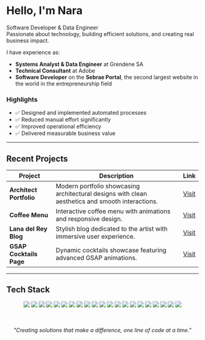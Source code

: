 # Hello, I'm Nara

Software Developer & Data Engineer<br>
Passionate about technology, building efficient solutions, and creating real business impact.  

I have experience as:  
- **Systems Analyst & Data Engineer** at Grendene SA  
- **Technical Consultant** at Adobe  
- **Software Developer** on the **Sebrae Portal**, the second largest website in the world in the entrepreneurship field

### Highlights
- ✅ Designed and implemented automated processes  
- ✅ Reduced manual effort significantly  
- ✅ Improved operational efficiency  
- ✅ Delivered measurable business value

---

## Recent Projects

| Project | Description | Link |
|---------|-------------|------|
| **Architect Portfolio** | Modern portfolio showcasing architectural designs with clean aesthetics and smooth interactions. | [Visit](https://bit.ly/4nEeB3m) |
| **Coffee Menu** | Interactive coffee menu with animations and responsive design. | [Visit](https://bit.ly/40RnzQL) |
| **Lana del Rey Blog** | Stylish blog dedicated to the artist with immersive user experience. | [Visit](https://lanadelreyblog.vercel.app) |
| **GSAP Cocktails Page** | Dynamic cocktails showcase featuring advanced GSAP animations. | [Visit](https://cocktails-opal.vercel.app) |

---

## Tech Stack
<div align="center">
  <img src="https://img.shields.io/badge/JavaScript-F7DF1E?style=for-the-badge&logo=javascript&logoColor=black" />
  <img src="https://img.shields.io/badge/TypeScript-3178C6?style=for-the-badge&logo=typescript&logoColor=white" />
  <img src="https://img.shields.io/badge/Python-3776AB?style=for-the-badge&logo=python&logoColor=white" />
  <img src="https://img.shields.io/badge/Java-ED8B00?style=for-the-badge&logo=java&logoColor=white" />
  <img src="https://img.shields.io/badge/C%23-239120?style=for-the-badge&logo=c-sharp&logoColor=white" />
  <img src="https://img.shields.io/badge/React-61DAFB?style=for-the-badge&logo=react&logoColor=black" />
  <img src="https://img.shields.io/badge/Tailwind_CSS-38B2AC?style=for-the-badge&logo=tailwind-css&logoColor=white" />
  <img src="https://img.shields.io/badge/Node.js-339933?style=for-the-badge&logo=node.js&logoColor=white" />
  <img src="https://img.shields.io/badge/.NET-512BD4?style=for-the-badge&logo=.net&logoColor=white" />
  <img src="https://img.shields.io/badge/MySQL-4479A1?style=for-the-badge&logo=mysql&logoColor=white" />
  <img src="https://img.shields.io/badge/PostgreSQL-336791?style=for-the-badge&logo=postgresql&logoColor=white" />
  <img src="https://img.shields.io/badge/MongoDB-47A248?style=for-the-badge&logo=mongodb&logoColor=white" />
  <img src="https://img.shields.io/badge/Microsoft_Azure-0078D4?style=for-the-badge&logo=microsoft-azure&logoColor=white" />
  <img src="https://img.shields.io/badge/Google_Cloud-4285F4?style=for-the-badge&logo=google-cloud&logoColor=white" />
  <img src="https://img.shields.io/badge/Docker-2496ED?style=for-the-badge&logo=docker&logoColor=white" />
  <img src="https://img.shields.io/badge/SPA-FF6F61?style=for-the-badge&logo=react&logoColor=white" />
  <img src="https://img.shields.io/badge/Adobe_AEM-FF0000?style=for-the-badge&logo=adobe&logoColor=white" />
  <img src="https://img.shields.io/badge/Informatica_Cloud-0078D4?style=for-the-badge&logo=informatica&logoColor=white" />
  <img src="https://img.shields.io/badge/ETL-8A2BE2?style=for-the-badge&logo=data:image/png;base64,iVBORw0KGgoAAAANSUhEUgAAAAUA?&logoColor=white" />
  <img src="https://img.shields.io/badge/ELT-FF8C00?style=for-the-badge&logo=data:image/png;base64,iVBORw0KGgoAAAANSUhEUgAAAAUA?&logoColor=white" />
  <img src="https://img.shields.io/badge/API-00CED1?style=for-the-badge&logo=data:image/png;base64,iVBORw0KGgoAAAANSUhEUgAAAAUA?&logoColor=white" />
</div>
<br>
<br>
<div align="center">

*"Creating solutions that make a difference, one line of code at a time."*

</div>
